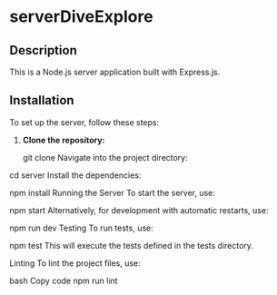 # serverDiveExplore

## Description

This is a Node.js server application built with Express.js.

## Installation

To set up the server, follow these steps:

1. **Clone the repository:**

   git clone <repository-url>
Navigate into the project directory:

cd server
Install the dependencies:

npm install
Running the Server
To start the server, use:

npm start
Alternatively, for development with automatic restarts, use:


npm run dev
Testing
To run tests, use:

npm test
This will execute the tests defined in the tests directory.

Linting
To lint the project files, use:

bash
Copy code
npm run lint
